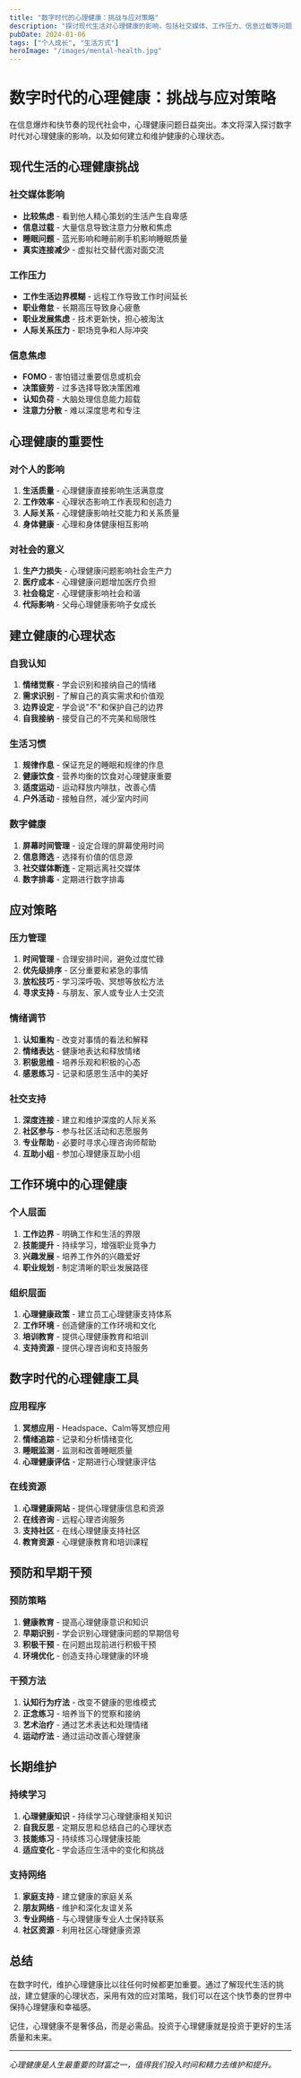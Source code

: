 ```yaml
---
title: "数字时代的心理健康：挑战与应对策略"
description: "探讨现代生活对心理健康的影响，包括社交媒体、工作压力、信息过载等问题，以及如何建立健康的心理状态"
pubDate: 2024-01-06
tags: ["个人成长", "生活方式"]
heroImage: "/images/mental-health.jpg"
---
```


# 数字时代的心理健康：挑战与应对策略

在信息爆炸和快节奏的现代社会中，心理健康问题日益突出。本文将深入探讨数字时代对心理健康的影响，以及如何建立和维护健康的心理状态。

## 现代生活的心理健康挑战

### 社交媒体影响
- **比较焦虑** - 看到他人精心策划的生活产生自卑感
- **信息过载** - 大量信息导致注意力分散和焦虑
- **睡眠问题** - 蓝光影响和睡前刷手机影响睡眠质量
- **真实连接减少** - 虚拟社交替代面对面交流

### 工作压力
- **工作生活边界模糊** - 远程工作导致工作时间延长
- **职业倦怠** - 长期高压导致身心疲惫
- **职业发展焦虑** - 技术更新快，担心被淘汰
- **人际关系压力** - 职场竞争和人际冲突

### 信息焦虑
- **FOMO** - 害怕错过重要信息或机会
- **决策疲劳** - 过多选择导致决策困难
- **认知负荷** - 大脑处理信息能力超载
- **注意力分散** - 难以深度思考和专注

## 心理健康的重要性

### 对个人的影响
1. **生活质量** - 心理健康直接影响生活满意度
2. **工作效率** - 心理状态影响工作表现和创造力
3. **人际关系** - 心理健康影响社交能力和关系质量
4. **身体健康** - 心理和身体健康相互影响

### 对社会的意义
1. **生产力损失** - 心理健康问题影响社会生产力
2. **医疗成本** - 心理健康问题增加医疗负担
3. **社会稳定** - 心理健康影响社会和谐
4. **代际影响** - 父母心理健康影响子女成长

## 建立健康的心理状态

### 自我认知
1. **情绪觉察** - 学会识别和接纳自己的情绪
2. **需求识别** - 了解自己的真实需求和价值观
3. **边界设定** - 学会说"不"和保护自己的边界
4. **自我接纳** - 接受自己的不完美和局限性

### 生活习惯
1. **规律作息** - 保证充足的睡眠和规律的作息
2. **健康饮食** - 营养均衡的饮食对心理健康重要
3. **适度运动** - 运动释放内啡肽，改善心情
4. **户外活动** - 接触自然，减少室内时间

### 数字健康
1. **屏幕时间管理** - 设定合理的屏幕使用时间
2. **信息筛选** - 选择有价值的信息源
3. **社交媒体断连** - 定期远离社交媒体
4. **数字排毒** - 定期进行数字排毒

## 应对策略

### 压力管理
1. **时间管理** - 合理安排时间，避免过度忙碌
2. **优先级排序** - 区分重要和紧急的事情
3. **放松技巧** - 学习深呼吸、冥想等放松方法
4. **寻求支持** - 与朋友、家人或专业人士交流

### 情绪调节
1. **认知重构** - 改变对事情的看法和解释
2. **情绪表达** - 健康地表达和释放情绪
3. **积极思维** - 培养乐观和积极的心态
4. **感恩练习** - 记录和感恩生活中的美好

### 社交支持
1. **深度连接** - 建立和维护深度的人际关系
2. **社区参与** - 参与社区活动和志愿服务
3. **专业帮助** - 必要时寻求心理咨询师帮助
4. **互助小组** - 参加心理健康互助小组

## 工作环境中的心理健康

### 个人层面
1. **工作边界** - 明确工作和生活的界限
2. **技能提升** - 持续学习，增强职业竞争力
3. **兴趣发展** - 培养工作外的兴趣爱好
4. **职业规划** - 制定清晰的职业发展路径

### 组织层面
1. **心理健康政策** - 建立员工心理健康支持体系
2. **工作环境** - 创造健康的工作环境和文化
3. **培训教育** - 提供心理健康教育和培训
4. **支持资源** - 提供心理咨询和支持服务

## 数字时代的心理健康工具

### 应用程序
1. **冥想应用** - Headspace、Calm等冥想应用
2. **情绪追踪** - 记录和分析情绪变化
3. **睡眠监测** - 监测和改善睡眠质量
4. **心理健康评估** - 定期进行心理健康评估

### 在线资源
1. **心理健康网站** - 提供心理健康信息和资源
2. **在线咨询** - 远程心理咨询服务
3. **支持社区** - 在线心理健康支持社区
4. **教育资源** - 心理健康教育和培训课程

## 预防和早期干预

### 预防策略
1. **健康教育** - 提高心理健康意识和知识
2. **早期识别** - 学会识别心理健康问题的早期信号
3. **积极干预** - 在问题出现前进行积极干预
4. **环境优化** - 创造支持心理健康的环境

### 干预方法
1. **认知行为疗法** - 改变不健康的思维模式
2. **正念练习** - 培养当下的觉察和接纳
3. **艺术治疗** - 通过艺术表达和处理情绪
4. **运动疗法** - 通过运动改善心理健康

## 长期维护

### 持续学习
1. **心理健康知识** - 持续学习心理健康相关知识
2. **自我反思** - 定期反思和总结自己的心理状态
3. **技能练习** - 持续练习心理健康技能
4. **适应变化** - 学会适应生活中的变化和挑战

### 支持网络
1. **家庭支持** - 建立健康的家庭关系
2. **朋友网络** - 维护和深化友谊关系
3. **专业网络** - 与心理健康专业人士保持联系
4. **社区资源** - 利用社区心理健康资源

## 总结

在数字时代，维护心理健康比以往任何时候都更加重要。通过了解现代生活的挑战，建立健康的心理状态，采用有效的应对策略，我们可以在这个快节奏的世界中保持心理健康和幸福感。

记住，心理健康不是奢侈品，而是必需品。投资于心理健康就是投资于更好的生活质量和未来。

---

*心理健康是人生最重要的财富之一，值得我们投入时间和精力去维护和提升。* 